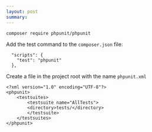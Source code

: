 ```yaml
---
layout: post
summary: 
---
```


```
composer require phpunit/phpunit
```

Add the test command to the `composer.json` file:
```
  "scripts": {
    "test": "phpunit"  
  },
```

Create a file in the project root with the name `phpunit.xml`
```
<?xml version="1.0" encoding="UTF-8"?>
<phpunit>
    <testsuites>
        <testsuite name="AllTests">
        <directory>tests/</directory>
        </testsuite>
    </testsuites>
</phpunit>
```

